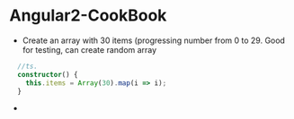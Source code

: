 # Angular2-CookBook


+ Create an array with 30 items (progressing number from 0 to 29.
  Good for testing, can create random array
```typescript
  //ts.
  constructor() {
    this.items = Array(30).map(i => i);
  }
```

+ 

